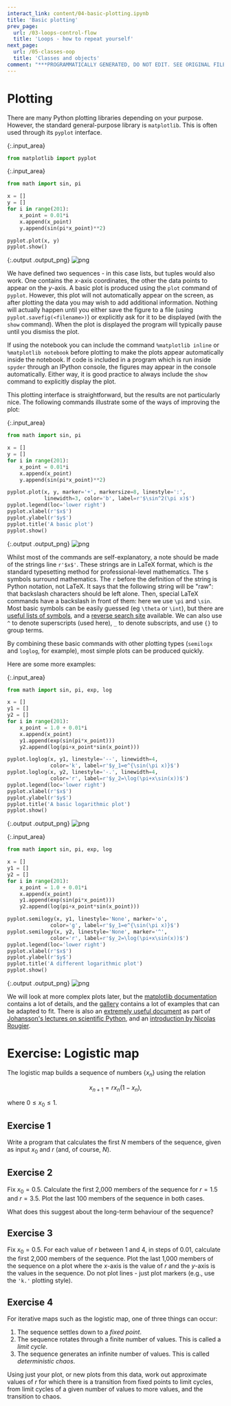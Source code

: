 ```yaml
---
interact_link: content/04-basic-plotting.ipynb
title: 'Basic plotting'
prev_page:
  url: /03-loops-control-flow
  title: 'Loops - how to repeat yourself'
next_page:
  url: /05-classes-oop
  title: 'Classes and objects'
comment: "***PROGRAMMATICALLY GENERATED, DO NOT EDIT. SEE ORIGINAL FILES IN /content***"
---
```


# Plotting

There are many Python plotting libraries depending on your purpose. However, the standard general-purpose library is `matplotlib`. This is often used through its `pyplot` interface.



{:.input_area}
```python
from matplotlib import pyplot
```







{:.input_area}
```python
from math import sin, pi

x = []
y = []
for i in range(201):
    x_point = 0.01*i
    x.append(x_point)
    y.append(sin(pi*x_point)**2)

pyplot.plot(x, y)
pyplot.show()
```



{:.output .output_png}
![png](/Users/ih3/Documents/github/maths-with-python-book/_build/04-basic-plotting_4_0.png)



We have defined two sequences - in this case lists, but tuples would also work. One contains the $x$-axis coordinates, the other the data points to appear on the $y$-axis. A basic plot is produced using the `plot` command of `pyplot`. However, this plot will not automatically appear on the screen, as after plotting the data you may wish to add additional information. Nothing will actually happen until you either save the figure to a file (using `pyplot.savefig(<filename>)`) or explicitly ask for it to be displayed (with the `show` command). When the plot is displayed the program will typically pause until you dismiss the plot.

If using the notebook you can include the command `%matplotlib inline` or `%matplotlib notebook` before plotting to make the plots appear automatically inside the notebook. If code is included in a program which is run inside `spyder` through an IPython console, the figures may appear in the console automatically. Either way, it is good practice to always include the `show` command to explicitly display the plot.

This plotting interface is straightforward, but the results are not particularly nice. The following commands illustrate some of the ways of improving the plot:



{:.input_area}
```python
from math import sin, pi

x = []
y = []
for i in range(201):
    x_point = 0.01*i
    x.append(x_point)
    y.append(sin(pi*x_point)**2)

pyplot.plot(x, y, marker='+', markersize=8, linestyle=':', 
            linewidth=3, color='b', label=r'$\sin^2(\pi x)$')
pyplot.legend(loc='lower right')
pyplot.xlabel(r'$x$')
pyplot.ylabel(r'$y$')
pyplot.title('A basic plot')
pyplot.show()
```



{:.output .output_png}
![png](/Users/ih3/Documents/github/maths-with-python-book/_build/04-basic-plotting_8_0.png)



Whilst most of the commands are self-explanatory, a note should be made of the strings line `r'$x$'`. These strings are in LaTeX format, which is *the* standard typesetting method for professional-level mathematics. The `$` symbols surround mathematics. The `r` before the definition of the string is Python notation, not LaTeX. It says that the following string will be "raw": that backslash characters should be left alone. Then, special LaTeX commands have a backslash in front of them: here we use `\pi` and `\sin`. Most basic symbols can be easily guessed (eg `\theta` or `\int`), but there are [useful lists of symbols](http://www.artofproblemsolving.com/wiki/index.php/LaTeX:Symbols), and a [reverse search site](http://detexify.kirelabs.org/classify.html) available. We can also use `^` to denote superscripts (used here), `_` to denote subscripts, and use `{}` to group terms.

By combining these basic commands with other plotting types (`semilogx` and `loglog`, for example), most simple plots can be produced quickly.

Here are some more examples:



{:.input_area}
```python
from math import sin, pi, exp, log

x = []
y1 = []
y2 = []
for i in range(201):
    x_point = 1.0 + 0.01*i
    x.append(x_point)
    y1.append(exp(sin(pi*x_point)))
    y2.append(log(pi+x_point*sin(x_point)))

pyplot.loglog(x, y1, linestyle='--', linewidth=4, 
              color='k', label=r'$y_1=e^{\sin(\pi x)}$')
pyplot.loglog(x, y2, linestyle='-.', linewidth=4, 
              color='r', label=r'$y_2=\log(\pi+x\sin(x))$')
pyplot.legend(loc='lower right')
pyplot.xlabel(r'$x$')
pyplot.ylabel(r'$y$')
pyplot.title('A basic logarithmic plot')
pyplot.show()
```



{:.output .output_png}
![png](/Users/ih3/Documents/github/maths-with-python-book/_build/04-basic-plotting_12_0.png)





{:.input_area}
```python
from math import sin, pi, exp, log

x = []
y1 = []
y2 = []
for i in range(201):
    x_point = 1.0 + 0.01*i
    x.append(x_point)
    y1.append(exp(sin(pi*x_point)))
    y2.append(log(pi+x_point*sin(x_point)))

pyplot.semilogy(x, y1, linestyle='None', marker='o', 
              color='g', label=r'$y_1=e^{\sin(\pi x)}$')
pyplot.semilogy(x, y2, linestyle='None', marker='^', 
              color='r', label=r'$y_2=\log(\pi+x\sin(x))$')
pyplot.legend(loc='lower right')
pyplot.xlabel(r'$x$')
pyplot.ylabel(r'$y$')
pyplot.title('A different logarithmic plot')
pyplot.show()
```



{:.output .output_png}
![png](/Users/ih3/Documents/github/maths-with-python-book/_build/04-basic-plotting_13_0.png)



We will look at more complex plots later, but the [matplotlib documentation](http://matplotlib.org/api/pyplot_summary.html) contains a lot of details, and the [gallery](http://matplotlib.org/gallery.html) contains a lot of examples that can be adapted to fit. There is also an [extremely useful document](http://nbviewer.ipython.org/github/jrjohansson/scientific-python-lectures/blob/master/Lecture-4-Matplotlib.ipynb) as part of [Johansson's lectures on scientific Python](https://github.com/jrjohansson/scientific-python-lectures), and an [introduction by Nicolas Rougier](http://www.labri.fr/perso/nrougier/teaching/matplotlib/matplotlib.html).

# Exercise: Logistic map

The logistic map builds a sequence of numbers $\{ x_n \}$ using the relation

$$ x_{n+1} = r x_n \left( 1 - x_n \right), $$

where $0 \le x_0 \le 1$.

## Exercise 1

Write a program that calculates the first $N$ members of the sequence, given as input $x_0$ and $r$ (and, of course, $N$).

## Exercise 2

Fix $x_0=0.5$. Calculate the first 2,000 members of the sequence for $r=1.5$ and $r=3.5$. Plot the last 100 members of the sequence in both cases.

What does this suggest about the long-term behaviour of the sequence?

## Exercise 3

Fix $x_0 = 0.5$. For each value of $r$ between $1$ and $4$, in steps of $0.01$, calculate the first 2,000 members of the sequence. Plot the last 1,000 members of the sequence on a plot where the $x$-axis is the value of $r$ and the $y$-axis is the values in the sequence. Do not plot lines - just plot markers (e.g., use the `'k.'` plotting style).

## Exercise 4

For iterative maps such as the logistic map, one of three things can occur:

1. The sequence settles down to a *fixed point*.
2. The sequence rotates through a finite number of values. This is called a *limit cycle*.
3. The sequence generates an infinite number of values. This is called *deterministic chaos*.

Using just your plot, or new plots from this data, work out approximate values of $r$ for which there is a transition from fixed points to limit cycles, from limit cycles of a given number of values to more values, and the transition to chaos.
